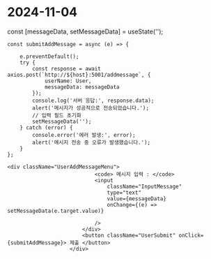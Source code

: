 
# 2024-11-04

 const [messageData, setMessageData] = useState('');

    const submitAddMessage = async (e) => {

        e.preventDefault();
        try {
            const response = await axios.post(`http://${host}:5001/addmessage`, {
                userName: User,
                messageData: messageData
            });
            console.log('서버 응답:', response.data);
            alert('메시지가 성공적으로 전송되었습니다.');
            // 입력 필드 초기화
            setMessageData('');
        } catch (error) {
            console.error('에러 발생:', error);
            alert('메시지 전송 중 오류가 발생했습니다.');
        }
    };

    <div className="UserAddMessageMenu">
                                <code> 메시지 입력 : </code>
                                <input 
                                    className="InputMessage" 
                                    type="text"
                                    value={messageData}
                                    onChange={(e) => setMessageData(e.target.value)}
                                    
                                />
                            </div>
                            <button className="UserSubmit" onClick={submitAddMessage}> 제출 </button>
                        </div>
